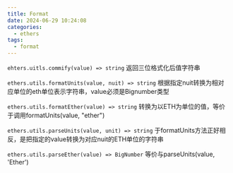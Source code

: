 ```yaml
---
title: Format
date: 2024-06-29 10:24:08
categories:
  - ethers
tags:
  - format
---
```


`ehters.uitls.commify(value) => string`
返回三位格式化后值字符串

`ethers.utils.formatUnits(value, nuit) => string`
根据指定nuit转换为相对应单位的eth单位表示字符串，value必须是Bignumber类型

`ethers.utils.formatEther(value) => string`
转换为以ETH为单位的值，等价于调用formatUnits(value, "ether")

`ethers.utils.parseUnits(value, unit) => string`
于formatUnits方法正好相反，是把指定的value转换为对应nuit的ETH单位的字符串

`ethers.utils.parseEther(value) => BigNumber`
等价与parseUnits(value, 'Ether')
